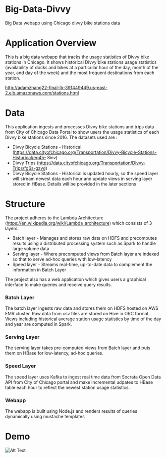 # Big-Data-Divvy
Big Data webapp using Chicago divvy bike stations data

# Application Overview
This is a big data webapp that tracks the usage statistics of Divvy bike stations in Chicago. 
It shows historical Divvy bike stations usage statistics (availability of docks and bikes at a particular hour of the day, month of the year, and day of the week) and the most frequent destinations from each station.

http://adamzhang22-final-lb-391449449.us-east-2.elb.amazonaws.com/stations.html

# Data

This application ingests and processes Divvy bike stations and trips data from City of Chicago Data Portal to show users the usage statistics of 
each Divvy bike stations since 2016. The datasets used are :

- Divvy Bicycle Stations - Historical (https://data.cityofchicago.org/Transportation/Divvy-Bicycle-Stations-Historical/eq45- 8inv)
- Divvy Trips (https://data.cityofchicago.org/Transportation/Divvy-Trips/fg6s-gzvg)
- Divvy Bicycle Stations - Historical is updated hourly, so the speed layer will stream newest data each hour and update views in serving layer stored in HBase. Details will be provided in the later sections

# Structure

The project adheres to the Lambda Architecture (https://en.wikipedia.org/wiki/Lambda_architecture) which consists of 3 layers:

- Batch layer - Manages and stores raw data on HDFS and precomputes results using a distributed processing system such as Spark to handle large volume data
- Serving layer - Where precomputed views from Batch layer are indexed so that to serve ad-hoc queries with low-latency
- Speed layer - Streams real-time, up-to-date data to complement the information in Batch Layer

The project also has a web application which gives users a graphical interface to make queries and receive query results.

### Batch Layer

The batch layer ingests raw data and stores them on HDFS hosted on AWS EMR cluster. Raw data from csv files are stored on Hive in ORC format.
Views including historical average station usage statistics by time of the day and year are computed in Spark. 

### Serving Layer

The serving layer takes pre-computed views from Batch layer and puts them on HBase for low-latency, ad-hoc queries.

### Speed Layer

The speed layer uses Kafka to ingest real time data from Socrata Open Data API from City of Chicago portal and make incremental udpates to HBase table each hour to reflect the newest station usage statistics.

### Webapp

The webapp is built using Node.js and renders results of queries dynamically using mustache templates

# Demo

![Alt Text](https://github.com/adamzhang822/Big-Data-Divvy/blob/main/ezgif.com-gif-maker.gif)



